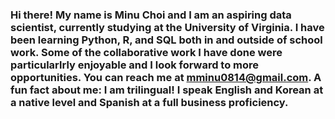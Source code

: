 ### Hi there! My name is Minu Choi and I am an aspiring data scientist, currently studying at the University of Virginia. I have been learning Python, R, and SQL both in and outside of school work. Some of the collaborative work I have done were particularlrly enjoyable and I look forward to more opportunities. You can reach me at mminu0814@gmail.com. A fun fact about me: I am trilingual! I speak English and Korean at a native level and Spanish at a full business proficiency.
